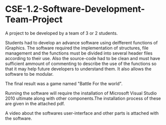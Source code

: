 # CSE-1.2-Software-Development-Team-Project
A project to be developed by a team of 3 or 2 students.


Students had to develop an advance software using deifferent functions of iGraphics.
The software required the implementation of structures, file management and the functions 
must be divided into several header files according to their use. Also the source-code had 
to be clean and must have sufficient ammount of commenting to describe the use of the 
functions so that it may help future developers to understand them.
It also allows the software to  be modular.

The final result was a game named "Battle For the world".
  
Running the software will require the installation of Microsoft Visual Studio 2010 ultimate 
along with other components.The installation process of these are given in the attached pdf.

A video about the softwares user-interface and other parts is attached with the software.
